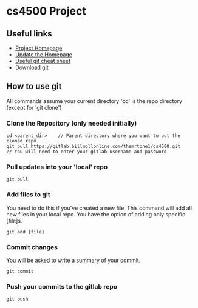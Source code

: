 # cs4500 Project

## Useful links

- [Project Homepage](https://cs4500.billmollonline.com)
- [Update the Homepage](https://cs4500.billmollonline.com/update)
- [Useful git cheat sheet](https://services.github.com/on-demand/downloads/github-git-cheat-sheet.pdf)
- [Download git](https://git-scm.com/downloads)

## How to use git

All commands assume your current directory 'cd' is the repo directory (except for 'git clone')

### Clone the Repository (only needed initially)

```
cd <parent_dir>    // Parent directory where you want to put the cloned repo
git pull https://gitlab.billmollonline.com/thsmrtone1/cs4500.git
// You will need to enter your gitlab username and password
```

### Pull updates into your 'local' repo

```
git pull
```

### Add files to git

You need to do this if you've created a new file. This command will add all new files in your local repo. You have the option of adding only specific [file]s.

```
git add [file]
```

### Commit changes

You will be asked to write a summary of your commit.

```
git commit
```

### Push your commits to the gitlab repo

```
git push
```
